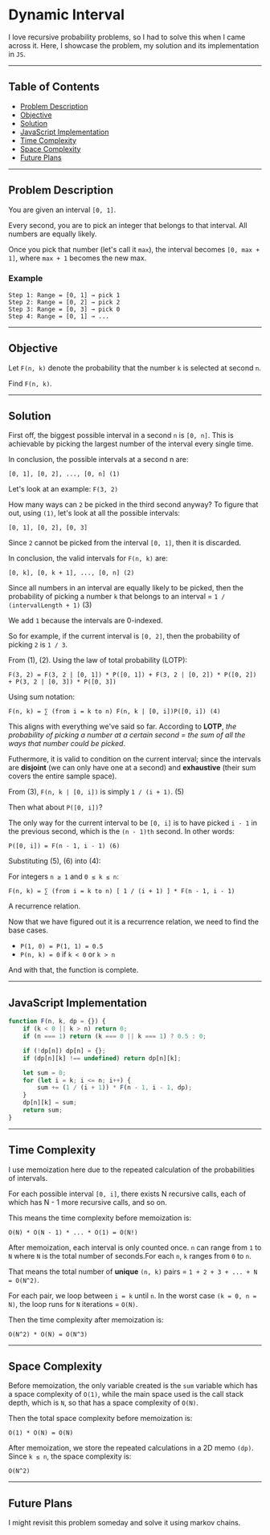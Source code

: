 # Dynamic Interval

I love recursive probability problems, so I had to solve this when I came across it. Here, I showcase the problem, my solution and its implementation in `JS`.

---

## Table of Contents
- [Problem Description](#problem-description)
- [Objective](#objective)
- [Solution](#solution)
- [JavaScript Implementation](#javascript-implementation)
- [Time Complexity](#time-complexity)
- [Space Complexity](#space-complexity)
- [Future Plans](#future-plans)

---

## Problem Description

You are given an interval `[0, 1]`.

Every second, you are to pick an integer that belongs to that interval. All numbers are equally likely.

Once you pick that number (let's call it `max`), the interval becomes `[0, max + 1]`, where `max + 1` becomes the new max.

### Example

```
Step 1: Range = [0, 1] → pick 1
Step 2: Range = [0, 2] → pick 2
Step 3: Range = [0, 3] → pick 0
Step 4: Range = [0, 1] → ...
```

---

## Objective

Let `F(n, k)` denote the probability that the number `k` is selected at second `n`.

Find `F(n, k)`.

---

## Solution

First off, the biggest possible interval in a second `n` is `[0, n]`. This is achievable by picking the largest number of the interval every single time.

In conclusion, the possible intervals at a second n are:

```
[0, 1], [0, 2], ..., [0, n] (1)
```

Let's look at an example: `F(3, 2)`

How many ways can `2` be picked in the third second anyway? To figure that out, using `(1)`, let's look at all the possible intervals:

```
[0, 1], [0, 2], [0, 3]
```

Since `2` cannot be picked from the interval `[0, 1]`, then it is discarded.

In conclusion, the valid intervals for `F(n, k)` are:

```
[0, k], [0, k + 1], ..., [0, n] (2)
```

Since all numbers in an interval are equally likely to be picked, then the probability of picking a number `k` that belongs to an interval = `1 / (intervalLength + 1)` (3)

We add `1` because the intervals are 0-indexed.

So for example, if the current interval is `[0, 2]`, then the probability of picking `2` is `1 / 3`.

From (1), (2). Using the law of total probability (LOTP):

```
F(3, 2) = F(3, 2 | [0, 1]) * P([0, 1]) + F(3, 2 | [0, 2]) * P([0, 2]) + P(3, 2 | [0, 3]) * P([0, 3])
```

Using sum notation:

```
F(n, k) = ∑ (from i = k to n) F(n, k | [0, i])P([0, i]) (4)
```

This aligns with everything we've said so far. According to **LOTP**, _the probability of picking a number at a certain second = the sum of all the ways that number could be picked_.

Futhermore, it is valid to condition on the current interval; since the intervals are **disjoint** (we can only have one at a second) and **exhaustive** (their sum covers the entire sample space).

From (3), `F(n, k | [0, i])` is simply `1 / (i + 1)`. (5)

Then what about `P([0, i])`?

The only way for the current interval to be `[0, i]` is to have picked `i - 1` in the previous second, which is the `(n - 1)th` second. In other words:

```
P([0, i]) = F(n - 1, i - 1) (6)
```

Substituting (5), (6) into (4):

For integers `n ≥ 1` and `0 ≤ k ≤ n`:

```
F(n, k) = ∑ (from i = k to n) [ 1 / (i + 1) ] * F(n - 1, i - 1)
```

A recurrence relation.

Now that we have figured out it is a recurrence relation, we need to find the base cases.

- `P(1, 0) = P(1, 1) = 0.5`
- `P(n, k) = 0` if `k < 0` or `k > n`

And with that, the function is complete.

---

## JavaScript Implementation

```js
function F(n, k, dp = {}) {
    if (k < 0 || k > n) return 0;
    if (n === 1) return (k === 0 || k === 1) ? 0.5 : 0;

    if (!dp[n]) dp[n] = {};
    if (dp[n][k] !== undefined) return dp[n][k];

    let sum = 0;
    for (let i = k; i <= n; i++) {
        sum += (1 / (i + 1)) * F(n - 1, i - 1, dp);
    }
    dp[n][k] = sum;
    return sum;
}
```

---

## Time Complexity

I use memoization here due to the repeated calculation of the probabilities of intervals.

For each possible interval `[0, i]`, there exists N recursive calls, each of which has N - 1 more recursive calls, and so on.

This means the time complexity before memoization is:

```
O(N) * O(N - 1) * ... * O(1) = O(N!)
```

After memoization, each interval is only counted once. `n` can range from `1` to `N` where `N` is the total number of seconds.For each `n`, `k` ranges from `0` to `n`.

That means the total number of **unique** `(n, k)` pairs = `1 + 2 + 3 + ... + N = O(N^2)`.

For each pair, we loop between `i = k` until `n`. In the worst case `(k = 0, n = N)`, the loop runs for `N` iterations = `O(N)`.

Then the time complexity after memoization is:

```
O(N^2) * O(N) = O(N^3)
```

---

## Space Complexity

Before memoization, the only variable created is the `sum` variable which has a space complexity of `O(1)`, while the main space used is the call stack depth, which is `N`, so that has a space complexity of `O(N)`.

Then the total space complexity before memoization is:

```
O(1) * O(N) = O(N)
```

After memoization, we store the repeated calculations in a 2D memo `(dp)`. Since `k ≤ n`, the space complexity is:

```
O(N^2)
```
---

## Future Plans

I might revisit this problem someday and solve it using markov chains.
